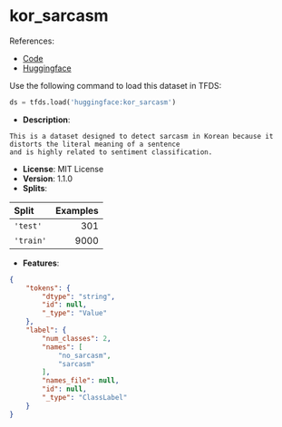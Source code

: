 # kor_sarcasm

References:

*   [Code](https://github.com/huggingface/datasets/blob/master/datasets/kor_sarcasm)
*   [Huggingface](https://huggingface.co/datasets/kor_sarcasm)



Use the following command to load this dataset in TFDS:

```python
ds = tfds.load('huggingface:kor_sarcasm')
```

*   **Description**:

```
This is a dataset designed to detect sarcasm in Korean because it distorts the literal meaning of a sentence
and is highly related to sentiment classification.
```

*   **License**: MIT License
*   **Version**: 1.1.0
*   **Splits**:

Split  | Examples
:----- | -------:
`'test'` | 301
`'train'` | 9000

*   **Features**:

```json
{
    "tokens": {
        "dtype": "string",
        "id": null,
        "_type": "Value"
    },
    "label": {
        "num_classes": 2,
        "names": [
            "no_sarcasm",
            "sarcasm"
        ],
        "names_file": null,
        "id": null,
        "_type": "ClassLabel"
    }
}
```


